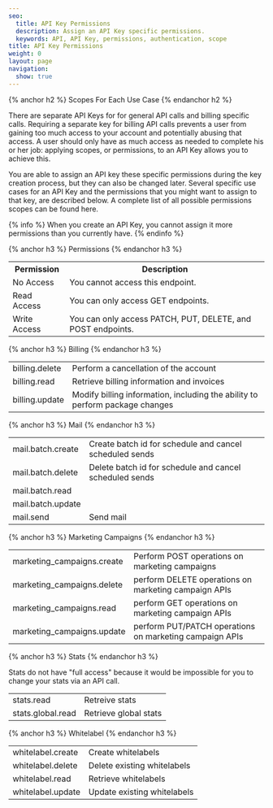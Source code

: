 ```yaml
---
seo:
  title: API Key Permissions
  description: Assign an API Key specific permissions.
  keywords: API, API Key, permissions, authentication, scope
title: API Key Permissions
weight: 0
layout: page
navigation:
  show: true
---
```


{% anchor h2 %}
Scopes For Each Use Case
{% endanchor h2 %}

There are separate API Keys for for general API calls and billing specific calls. Requiring a separate key for billing API calls prevents a user from gaining too much access to your account and potentially abusing that access. A user should only have as much access as needed to complete his or her job: applying scopes, or permissions, to an API Key allows you to achieve this.

You are able to assign an API key these specific permissions during the key creation process, but they can also be changed later. Several specific use cases for an API Key and the permissions that you might want to assign to that key, are described below. A complete list of all possible permissions scopes can be found here.

{% info %}
When you create an API Key, you cannot assign it more permissions than you currently have.
{% endinfo %}

{% anchor h3 %}
Permissions
{% endanchor h3 %}

<table class="table table-bordered table-striped">
   <tbody>
      <tr>
         <th>Permission</th>
         <th>Description</th>
      </tr>
      <tr>
         <td>No Access</td>
         <td>You cannot access this endpoint.</td>
      </tr>
      <tr>
         <td>Read Access</td>
         <td>You can only access GET endpoints.</td>
      </tr>
      <tr>
         <td>Write Access</td>
         <td>You can only access PATCH, PUT, DELETE, and POST endpoints.</td>
      </tr>
   </tbody>
</table>

{% anchor h3 %}
Billing
{% endanchor h3 %}

<table class="table table-bordered table-striped">
   <tbody>
      <tr>
         <td>billing.delete</td>
         <td>Perform a cancellation of the account</td>
      </tr>
      <tr>
         <td>billing.read</td>
         <td>Retrieve billing information and invoices</td>
      </tr>
      <tr>
         <td>billing.update</td>
         <td>Modify billing information, including the ability to perform package changes</td>
      </tr>
   </tbody>
</table>

{% anchor h3 %}
Mail
{% endanchor h3 %}

<table class="table table-bordered table-striped">
   <tbody>
      <tr>
         <td>mail.batch.create</td>
         <td>Create batch id for schedule and cancel scheduled sends</td>
      </tr>
      <tr>
         <td>mail.batch.delete</td>
         <td>Delete batch id for schedule and cancel scheduled sends</td>
      </tr>
      <tr>
         <td>mail.batch.read</td>
         <td></td>
      </tr>
      <tr>
         <td>mail.batch.update</td>
         <td></td>
      </tr>
      <tr>
         <td>mail.send</td>
         <td>Send mail</td>
      </tr>
   </tbody>
</table>

{% anchor h3 %}
Marketing Campaigns
{% endanchor h3 %}

<table class="table table-bordered table-striped">
   <tbody>
      <tr>
         <td>marketing_campaigns.create</td>
         <td>Perform POST operations on marketing campaigns</td>
      </tr>
      <tr>
         <td>marketing_campaigns.delete</td>
         <td>perform DELETE operations on marketing campaign APIs</td>
      </tr>
      <tr>
         <td>marketing_campaigns.read</td>
         <td>perform GET operations on marketing campaign APIs</td>
      </tr>
      <tr>
         <td>marketing_campaigns.update</td>
         <td>perform PUT/PATCH operations on marketing campaign APIs</td>
      </tr>
   </tbody>
</table>

{% anchor h3 %}
Stats
{% endanchor h3 %}

Stats do not have "full access" because it would be impossible for you to change your stats via an API call.

<table class="table table-bordered table-striped">
   <tbody>
      <tr>
         <td>stats.read</td>
         <td>Retreive stats</td>
      </tr>
      <tr>
         <td>stats.global.read</td>
         <td>Retrieve global stats</td>
      </tr>
   </tbody>
</table>

{% anchor h3 %}
Whitelabel
{% endanchor h3 %}

<table class="table table-bordered table-striped">
   <tbody>
      <tr>
         <td>whitelabel.create</td>
         <td>Create whitelabels</td>
      </tr>
      <tr>
         <td>whitelabel.delete</td>
         <td>Delete existing whitelabels</td>
      </tr>
      <tr>
         <td>whitelabel.read</td>
         <td>Retrieve whitelabels</td>
      </tr>
      <tr>
         <td>whitelabel.update</td>
         <td>Update existing whitelabels</td>
      </tr>
   </tbody>
</table>
